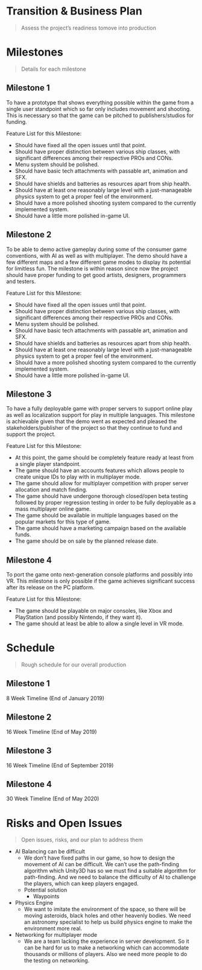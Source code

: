﻿# Transition & Business Plan
> Assess the project’s readiness tomove into production

# Milestones
> Details for each milestone

## Milestone 1

To have a prototype that shows everything possible within the game from a single user standpoint which so far only includes movement and shooting. 
This is necessary so that the game can be pitched to publishers/studios for funding.

Feature List for this Milestone:
* Should have fixed all the open issues until that point. 
* Should have proper distinction between various ship classes, with significant differences among their respective PROs and CONs.
* Menu system should be polished.
* Should have basic tech attachments with passable art, animation and SFX.
* Should have shields and batteries as resources apart from ship health.
* Should have at least one reasonably large level with a just-manageable physics system to get a proper feel of the environment.
* Should have a more polished shooting system compared to the currently implemented system.
* Should have a little more polished in-game UI.

## Milestone 2

To be able to demo active gameplay during some of the consumer game conventions, with AI as well as with multiplayer. The demo should have a few different maps and a few different game modes to display its potential for limitless fun. 
The milestone is within reason since now the project should have proper funding to get good artists, designers, programmers and testers.

Feature List for this Milestone:
* Should have fixed all the open issues until that point. 
* Should have proper distinction between various ship classes, with significant differences among their respective PROs and CONs.
* Menu system should be polished.
* Should have basic tech attachments with passable art, animation and SFX.
* Should have shields and batteries as resources apart from ship health.
* Should have at least one reasonably large level with a just-manageable physics system to get a proper feel of the environment.
* Should have a more polished shooting system compared to the currently implemented system.
* Should have a little more polished in-game UI.

## Milestone 3

To have a fully deployable game with proper servers to support online play as well as localization support for play in multiple languages. 
This milestone is achievable given that the demo went as expected and pleased the stakeholders/publisher of the project so that they continue to fund and support the project.


Feature List for this Milestone:
* At this point, the game should be completely feature ready at least from a single player standpoint.
* The game should have an accounts features which allows people to create unique IDs to play with in multiplayer mode.
* The game should allow for multiplayer competition with proper server allocation and match finding.
* The game should have undergone thorough closed/open beta testing followed by proper regression testing in order to be fully deployable as a mass multiplayer online game.
* The game should be available in multiple languages based on the popular markets for this type of game.
* The game should have a marketing campaign based on the available funds.
* The game should be on sale by the planned release date.

## Milestone 4

To port the game onto next-generation console platforms and possibly into VR.
This milestone is only possible if the game achieves significant success after its release on the PC platform.

Feature List for this Milestone:
* The game should be playable on major consoles, like Xbox and PlayStation (and possibly Nintendo, if they want it).
* The game should at least be able to allow a single level in VR mode.
  
# Schedule
> Rough schedule for our overall production

## Milestone 1

8 Week Timeline (End of January 2019)

## Milestone 2

16 Week Timeline (End of May 2019)

## Milestone 3

16 Week Timeline (End of September 2019)

## Milestone 4

30 Week Timeline (End of May 2020)

# Risks and Open Issues
> Open issues, risks, and our plan to address them

* AI Balancing can be difficult
  * We don’t have fixed paths in our game, so how to design the movement of AI can be difficult. We can’t use the path-finding algorithm which Unity3D has so we must find a suitable algorithm for path-finding. And we need to balance the difficulty of AI to challenge the players, which can keep players engaged.
  * Potential solution
    * Waypoints
* Physics Engine
  * We want to imitate the environment of the space, so there will be moving asteroids, black holes and other heavenly bodies. We need an astronomy specialist to help us build physics engine to make the environment more real.
* Networking for multiplayer mode
  * We are a team lacking the experience in server development. So it can be hard for us to make a networking which can accommodate thousands or millions of players. Also we need more people to do the testing on networking.